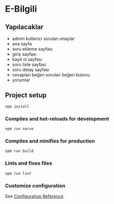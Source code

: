# E-Bilgili

## Yapılacaklar

- admin kullanıcı soruları onaylar
- ana sayfa
- soru ekleme sayfası
- giriş sayfası
- kayıt ol sayfası
- soru liste sayfası
- soru detay sayfası
- cevapları beğen sorulaır beğen butonu
- yorumlar

## Project setup

```
npm install
```

### Compiles and hot-reloads for development

```
npm run serve
```

### Compiles and minifies for production

```
npm run build
```

### Lints and fixes files

```
npm run lint
```

### Customize configuration

See [Configuration Reference](https://cli.vuejs.org/config/).
